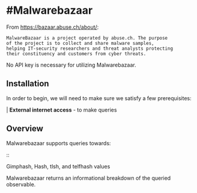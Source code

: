 #Malwarebazaar
==========

From
https://bazaar.abuse.ch/about/:

    
    MalwareBazaar is a project operated by abuse.ch. The purpose 
    of the project is to collect and share malware samples, 
    helping IT-security researchers and threat analysts protecting
    their constituency and customers from cyber threats.

No API key is necessary for utilizing Malwarebazaar.

Installation
------------

In order to begin, we will need to make sure we satisfy a few prerequisites:

| **External internet access** - to make queries


Overview
------------
Malwarebazaar supports queries towards:

::

   Gimphash, Hash, tlsh, and telfhash values

Malwarebazaar returns an informational breakdown of the queried observable.
